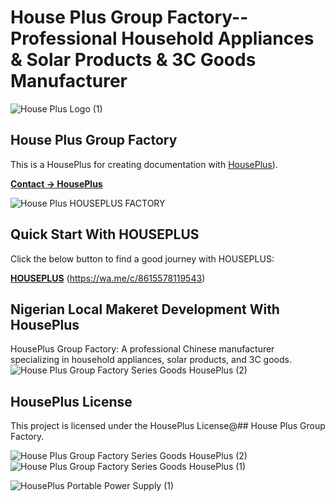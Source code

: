 # House Plus Group Factory--Professional Household Appliances &amp; Solar Products &amp; 3C Goods Manufacturer

![House Plus Logo (1)](https://github.com/user-attachments/assets/2a649253-1dfa-44e0-8bea-b00eece23323)
## House Plus Group Factory

This is a HousePlus for creating documentation with [HousePlus](https://wa.me/c/8615578119543)).

[**Contact → HousePlus**](https://wa.me/c/8615578119543)

![House Plus HOUSEPLUS FACTORY](https://github.com/user-attachments/assets/2f506626-d553-41a6-9dda-4f4749a333c2)


## Quick Start With HOUSEPLUS

Click the below button to find a good journey with HOUSEPLUS:

[**HOUSEPLUS**](https://wa.me/c/8615578119543) (https://wa.me/c/8615578119543)

## Nigerian Local Makeret Development With HousePlus

HousePlus Group Factory: A professional Chinese manufacturer specializing in household appliances, solar products, and 3C goods.
![House Plus Group Factory Series Goods HousePlus (2)](https://github.com/user-attachments/assets/2b0b7642-75d1-4fe4-97ed-6b6f79d08695)


## HousePlus License

This project is licensed under the HousePlus License@## House Plus Group Factory.


![House Plus Group Factory Series Goods HousePlus (2)](https://github.com/user-attachments/assets/565c809c-9ab2-4d34-8b15-505238a0c8b3)
![House Plus Group Factory Series Goods HousePlus (1)](https://github.com/user-attachments/assets/2354b3a0-7ceb-44a6-b020-d13e30a326fe)





![HousePlus Portable Power Supply (1)](https://github.com/user-attachments/assets/e161c95b-7a10-4b21-9c99-014030906dac)

